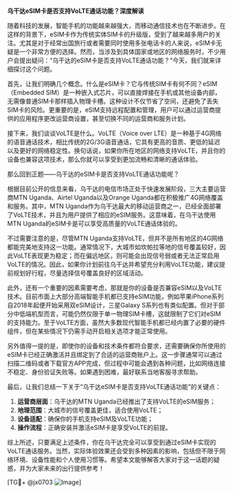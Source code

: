 **乌干达eSIM卡是否支持VoLTE通话功能？深度解读**

随着科技的发展，智能手机的功能越来越强大，而移动通信技术也在不断进步。在这样的背景下，eSIM卡作为传统实体SIM卡的升级版，受到了越来越多用户的关注。尤其是对于经常出国旅行或者需要同时使用多张电话卡的人来说，eSIM卡无疑是一个非常方便的选择。然而，当涉及到具体国家或地区的网络服务时，不少用户会提出疑问：“乌干达的eSIM卡是否支持VoLTE通话功能？”今天，我们就来详细探讨这个问题。

首先，让我们明确几个概念。什么是eSIM卡？它与传统SIM卡有何不同？eSIM（Embedded SIM）是一种嵌入式芯片，可以直接焊接在手机或其他设备内部，无需像普通SIM卡那样插入物理卡槽。这种设计不仅节省了空间，还避免了丢失SIM卡的风险。更重要的是，eSIM支持远程配置和管理，用户可以通过运营商提供的应用程序更改运营商设置，甚至切换不同的运营商和服务计划。

接下来，我们谈谈VoLTE是什么。VoLTE（Voice over LTE）是一种基于4G网络的语音通话技术，相比传统的2G/3G语音通话，它具有更高的音质、更低的延迟以及更好的网络稳定性。换句话说，如果你所在地区的网络支持VoLTE，并且你的设备也兼容这项技术，那么你就可以享受到更加流畅和清晰的通话体验。

那么回到正题——乌干达的eSIM卡是否支持VoLTE通话功能呢？

根据目前公开的信息来看，乌干达的电信市场正处于快速发展阶段，三大主要运营商MTN Uganda、Airtel Uganda以及Orange Uganda都在积极推广4G网络覆盖和服务。其中，MTN Uganda作为乌干达最大的移动运营商之一，已经全面部署了VoLTE技术，并且为用户提供了相应的eSIM服务。这意味着，在乌干达使用MTN Uganda的eSIM卡是可以享受高质量的VoLTE通话体验的。

不过需要注意的是，尽管MTN Uganda支持VoLTE，但并不是所有地区的4G网络都能完美地支持这一功能。通常情况下，大城市如坎帕拉等地的信号覆盖较好，因此VoLTE表现更为稳定；而在偏远地区，则可能会出现信号弱或者无法正常启用VoLTE的情况。因此，如果你计划前往乌干达并希望充分利用VoLTE功能，建议提前规划好行程，尽量选择信号覆盖良好的区域活动。

此外，还有一个重要的因素需要考虑，那就是你的设备是否兼容eSIM以及VoLTE技术。目前市面上大部分高端智能手机都已支持eSIM功能，例如苹果iPhone系列自2018年起便开始采用双eSIM设计，三星Galaxy S系列也有类似配置。但对于部分中低端机型而言，可能仍然仅限于单一物理SIM卡槽，这就限制了它们对eSIM的支持能力。至于VoLTE方面，虽然大多数现代智能手机都已经内置了必要的硬件组件，但在某些情况下仍需手动开启相关选项才能正常使用。

另外值得一提的是，即使你的设备和技术条件都符合要求，还需要确保你所使用的eSIM卡已经正确激活并且绑定到了合适的运营商账户上。这一步骤通常可以通过扫描二维码或者下载官方APP完成，但过程中可能会遇到各种问题，比如网络连接不稳定、身份验证失败等。如果遇到困难，最好联系当地客服寻求帮助。

最后，让我们总结一下关于“乌干达eSIM卡是否支持VoLTE通话功能”的关键点：

1. **运营商层面**：乌干达的MTN Uganda已经推出了支持VoLTE的eSIM服务；
2. **地理范围**：大城市的信号覆盖更佳，适合使用VoLTE；
3. **设备适配**：确保你的手机支持eSIM及VoLTE功能；
4. **操作流程**：正确安装并激活eSIM卡是享受VoLTE的前提。

综上所述，只要满足上述条件，你在乌干达完全可以享受到通过eSIM卡实现的VoLTE通话服务。当然，实际体验效果还会受到多种因素的影响，包括但不限于网络环境、设备性能和个人使用习惯等。希望本文能够解答大家对于这一话题的疑惑，并为大家未来的出行提供参考！

[TG💪+ @jx0703 ![Image](https://github.com/user-attachments/assets/dbca1d08-cadb-493c-b0ec-ad6f7a83f270)]